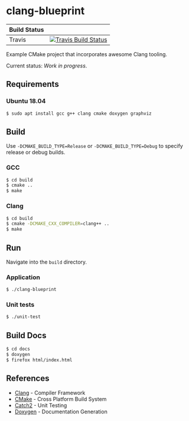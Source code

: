 # clang-blueprint

| Build Status |                                                                                |
|--------------|--------------------------------------------------------------------------------|
| Travis       | [![Travis Build Status][travis-build-status-svg]][travis-build-status]         |

Example CMake project that incorporates awesome Clang tooling.

Current status: *Work in progress*.

## Requirements

### Ubuntu 18.04

```bash
$ sudo apt install gcc g++ clang cmake doxygen graphviz
```

## Build

Use `-DCMAKE_BUILD_TYPE=Release` or `-DCMAKE_BUILD_TYPE=Debug` to specify release or debug builds.

### GCC

```bash
$ cd build
$ cmake ..
$ make
```

### Clang

```bash
$ cd build
$ cmake -DCMAKE_CXX_COMPILER=clang++ ..
$ make
```

## Run

Navigate into the `build` directory.

### Application

```bash
$ ./clang-blueprint
```

### Unit tests

```bash
$ ./unit-test
```

## Build Docs

```bash
$ cd docs
$ doxygen
$ firefox html/index.html
```

## References

- [Clang](https://clang.llvm.org/) - Compiler Framework
- [CMake](https://cmake.org/) - Cross Platform Build System
- [Catch2](https://github.com/catchorg/Catch2/) - Unit Testing
- [Doxygen](www.doxygen.org/) - Documentation Generation

<!-- Badges -->
[travis-build-status]: https://travis-ci.org/johnthagen/clang-blueprint
[travis-build-status-svg]: https://travis-ci.org/johnthagen/clang-blueprint.svg?branch=master
